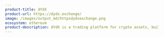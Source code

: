 ```yaml
---
product-title: dYdX
product-url: https://dydx.exchange/
image: /images/output_md/httpsdydxexchange.png
ecosystem: ethereum
product-description: dYdX is a trading platform for crypto assets, built with open-source protocols, enabling decentralized margin trading.
---
```

